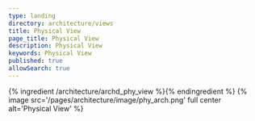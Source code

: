 ```yaml
---
type: landing
directory: architecture/views
title: Physical View
page_title: Physical View
description: Physical View
keywords: Physical View
published: true
allowSearch: true
---
```


{% ingredient /architecture/archd_phy_view %}{% endingredient %}
{% image src='/pages/architecture/image/phy_arch.png' full center alt='Physical View' %}
